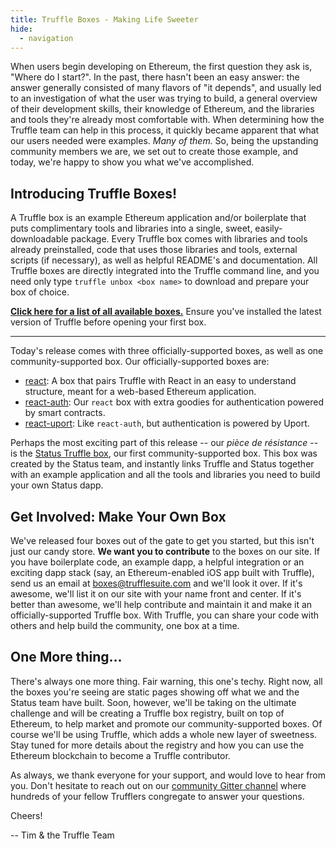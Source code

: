 ```yaml
---
title: Truffle Boxes - Making Life Sweeter
hide:
  - navigation
---
```


When users begin developing on Ethereum, the first question they ask is, "Where do I start?". In the past, there hasn't been an easy answer: the answer generally consisted of many flavors of "it depends", and usually led to an investigation of what the user was trying to build, a general overview of their development skills, their knowledge of Ethereum, and the libraries and tools they're already most comfortable with. When determining how the Truffle team can help in this process, it quickly became apparent that what our users needed were examples. _Many of them._ So, being the upstanding community members we are, we set out to create those example, and today, we're happy to show you what we've accomplished.

## Introducing Truffle Boxes!

A Truffle box is an example Ethereum application and/or boilerplate that puts complimentary tools and libraries into a single, sweet, easily-downloadable package. Every Truffle box comes with libraries and tools already preinstalled, code that uses those libraries and tools, external scripts (if necessary), as well as helpful README's and documentation. All Truffle boxes are directly integrated into the Truffle command line, and you need only type `truffle unbox <box name>` to download and prepare your box of choice.

**[Click here for a list of all available boxes.](/boxes)** Ensure you've installed the latest version of Truffle before opening your first box.

-----------------

Today's release comes with three officially-supported boxes, as well as one community-supported box. Our officially-supported boxes are:

* [react](/boxes/react): A box that pairs Truffle with React in an easy to understand structure, meant for a web-based Ethereum application.
* [react-auth](/boxes/react-auth): Our `react` box with extra goodies for authentication powered by smart contracts.
* [react-uport](/boxes/react-uport): Like `react-auth`, but authentication is powered by Uport.

Perhaps the most exciting part of this release -- our _pièce de résistance_ -- is the [Status Truffle box](/boxes/status), our first community-supported box. This box was created by the Status team, and instantly links Truffle and Status together with an example application and all the tools and libraries you need to build your own Status dapp.


## Get Involved: Make Your Own Box

We've released four boxes out of the gate to get you started, but this isn't just our candy store. **We want you to contribute** to the boxes on our site. If you have boilerplate code, an example dapp, a helpful integration or an exciting dapp stack (say, an Ethereum-enabled iOS app built with Truffle), send us an email at [boxes@trufflesuite.com](mailto:boxes@trufflesuite.com?subject=Truffle%20box%20review) and we'll look it over. If it's awesome, we'll list it on our site with your name front and center. If it's better than awesome, we'll help contribute and maintain it and make it an officially-supported Truffle box. With Truffle, you can share your code with others and help build the community, one box at a time.

## One More thing...

There's always one more thing. Fair warning, this one's techy. Right now, all the boxes you're seeing are static pages showing off what we and the Status team have built. Soon, however, we'll be taking on the ultimate challenge and will be creating a Truffle box registry, built on top of Ethereum, to help market and promote our community-supported boxes. Of course we'll be using Truffle, which adds a whole new layer of sweetness. Stay tuned for more details about the registry and how you can use the Ethereum blockchain to become a Truffle contributor.

As always, we thank everyone for your support, and would love to hear from you. Don't hesitate to reach out on our [community Gitter channel](http://gitter.im/ConsenSys/truffle) where hundreds of your fellow Trufflers congregate to answer your questions.

Cheers!

-- Tim & the Truffle Team

